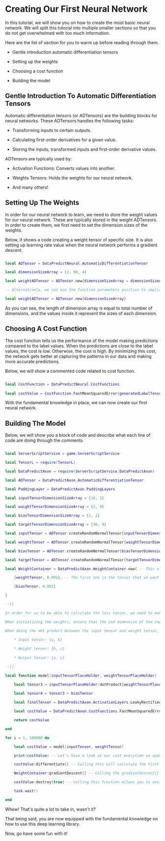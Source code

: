# Creating Our First Neural Network

In this tutorial, we will show you on how to create the most basic neural network. We will split this tutorial into multiple smaller sections so that you do not get overwhelmed with too much information.

Here are the list of section for you to warm up before reading through them.

* Gentle introduction automatic differentiation tensors
	
* Setting up the weights
	
* Choosing a cost function
	
* Building the model
	
## Gentle Introduction To Automatic Differentiation Tensors

Automatic differentiation tensors (or ADTensors) are the building blocks for neural networks. These ADTensors handles the following tasks:

* Transforming inputs to certain outputs.
	
* Calculating first-order derivatives for a given value.
	
* Storing the inputs, transformed inputs and first-order derivative values.
	
ADTensors are typically used by:

* Activation Functions: Converts values into another.
	
* Weights Tensors: Holds the weights for our neural network.

* And many others!

## Setting Up The Weights

In order for our neural network to learn, we need to store the weight values for our neural network. These are typically stored in the weight ADTensors. In order to create them, we first need to set the dimension sizes of the weights. 

Below, it shows a code creating a weight tensor of specific size. It is also setting up learning rate value when the neural network performs a gradient descent.

```lua

local ADTensor = DataPredictNeural.AutomaticDifferentiationTensor

local dimensionSizeArray = {1, 90, 4}

local weightADTensor = ADTensor.new{dimensionSizeArray = dimensionSizeArray} -- Pay attention to the fact we're using curly brackets and not the normal brackets when inputting out parameters.

-- Alternatively, we can use the function parameters position to implicitly tell what type of value for that particular value.

local weightADTensor = ADTensor.new{dimensionSizeArray}

```

As you can see, the length of dimension array is equal to total number of dimensions, and the values inside it represent the sizes of each dimension.

## Choosing A Cost Function

The cost function tells us the performance of the model making predictions compared to the label values. When the predictions are close to the label values, the cost is low. Otherwise, the cost is high. By minimizing this cost, the network gets better at capturing the patterns in our data and making more accurate predictions.

Below, we will show a commented code related to cost function.

```lua

local CostFunction = DataPredictNeural.CostFunctions
	
local costValue = CostFunction.FastMeanSquaredError{generatedLabelTensor, labelTensor} -- This function is used to calculate the overall cost or error between the output and label tensors.

```

With the fundamental knowledge in place, we can now create our first neural network.

## Building The Model

Below, we will show you a block of code and describe what each line of code are doing through the comments.

```lua

local ServerScriptService = game.ServerScriptService

local TensorL = require(TensorL)

local DataPredictAxon = require(ServerScriptService.DataPredictAxon)

local ADTensor = DataPredictAxon.AutomaticDifferentiationTensor

local PaddingLayer = DataPredictAxon.PaddingLayers

local inputTensorDimensionSizeArray = {10, 2}

local waightTensorDimensionSizeArray = {2, 4}

local biasTensorDimensionSizeArray = {1, 1}

local targetTensorDimensionSizeArray = {10, 4}

local inputTensor = ADTensor.createRandomNormalTensor{inputTensorDimensionSizeArray}

local weightTensor = ADTensor.createRandomNormalTensor{waightTensorDimensionSizeArray}

local biasTensor = ADTensor.createRandomNormalTensor{biasTensorDimensionSizeArray}

local targetTensor = ADTensor.createRandomNormalTensor{targetTensorDimensionSizeArray}

local WeightContainer = DataPredictAxon.WeightContainer.new{ -- This allows us to adjust the weights.

	{weightTensor, 0.001}, -- The first one is the tensor that we want to train, the second is the learning rate for adjusting our tensor value.

	{biasTensor, 0.001}

}

--[[

In order for us to be able to calculate the loss tensor, we need to make sure the generated label tensor dimensions matches with the original one.

When initializing the weights, ensure that the 2nd dimension of the input tensor matches the 1st dimension of the weight tensor.

When doing the dot product between the input tensor and weight tensor, it will give a new tensor shape.

	* Input tensor: {a, b}
	
	* Weight tensor: {b, c}
	
	* Output tensor: {a, c}

--]]

local function model(inputTensorPlaceHolder, weightTensorPlaceHolder) -- Let's create ourselves a good old model in a form of function.

	local tensor3 = inputTensorPlaceHolder:dotProduct{weightTensorPlaceHolder}
	
	local tensor4 = tensor3 + biasTensor

	local finalTensor = DataPredictAxon.ActivationLayers.LeakyRectifiedLinearUnit{tensor4}

	local costValue = DataPredictAxon.CostFunctions.FastMeanSquaredError{finalTensor, targetTensor}

	return costValue

end

for i = 1, 100000 do

	local costValue = model(inputTensor, weightTensor)

	print(costValue) -- Let's have a look at our cost everytime we update our neural network.

	costValue:differentiate{} -- Calling this will calculate the first derivative tensors for all our operations, including for out weight tensor.

	WeightContainer:gradientDescent{} -- Calling the gradientDescent{} allows you to adjust the weight tensor values.

	costValue:destroy{true} -- Calling this function allows you to avoid wasting the computer's memory.

	task.wait()

end

```

Whew! That's quite a lot to take in, wasn't it?

That being said, you are now equipped with the fundamental knowledge on how to use this deep learning library.

Now, go have some fun with it!
